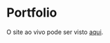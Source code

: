 # Portfolio
O site ao vivo pode ser visto [aqui](https://sheilagomes.github.io/Portfolio/index.html).